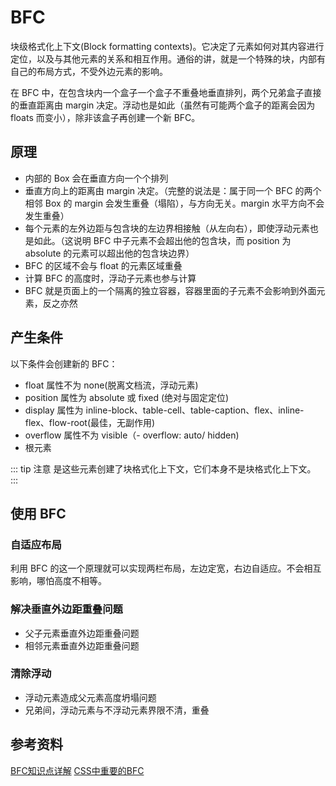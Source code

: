 # BFC

块级格式化上下文(Block formatting contexts)。它决定了元素如何对其内容进行定位，以及与其他元素的关系和相互作用。通俗的讲，就是一个特殊的块，内部有自己的布局方式，不受外边元素的影响。

在 BFC 中，在包含块内一个盒子一个盒子不重叠地垂直排列，两个兄弟盒子直接的垂直距离由 margin 决定。浮动也是如此（虽然有可能两个盒子的距离会因为 floats 而变小），除非该盒子再创建一个新 BFC。

## 原理

- 内部的 Box 会在垂直方向一个个排列
- 垂直方向上的距离由 margin 决定。（完整的说法是：属于同一个 BFC 的两个相邻 Box 的 margin 会发生重叠（塌陷），与方向无关。margin 水平方向不会发生重叠）
- 每个元素的左外边距与包含块的左边界相接触（从左向右），即使浮动元素也是如此。（这说明 BFC 中子元素不会超出他的包含块，而 position 为 absolute 的元素可以超出他的包含块边界）
- BFC 的区域不会与 float 的元素区域重叠
- 计算 BFC 的高度时，浮动子元素也参与计算
- BFC 就是页面上的一个隔离的独立容器，容器里面的子元素不会影响到外面元素，反之亦然

## 产生条件
 以下条件会创建新的 BFC：

- float 属性不为 none(脱离文档流，浮动元素)
- position 属性为 absolute 或 fixed (绝对与固定定位)
- display 属性为 inline-block、table-cell、table-caption、flex、inline-flex、flow-root(最佳，无副作用)
- overflow 属性不为 visible（- overflow: auto/ hidden)
- 根元素

::: tip 注意
是这些元素创建了块格式化上下文，它们本身不是块格式化上下文。
:::

## 使用 BFC

### 自适应布局

利用 BFC 的这一个原理就可以实现两栏布局，左边定宽，右边自适应。不会相互影响，哪怕高度不相等。

### 解决垂直外边距重叠问题

- 父子元素垂直外边距重叠问题
- 相邻元素垂直外边距重叠问题
  
### 清除浮动

- 浮动元素造成父元素高度坍塌问题
- 兄弟间，浮动元素与不浮动元素界限不清，重叠

## 参考资料

[BFC知识点详解](https://juejin.cn/post/6854573219785998349#heading-1)
[CSS中重要的BFC](https://juejin.cn/post/6844903641485148173#heading-3)
